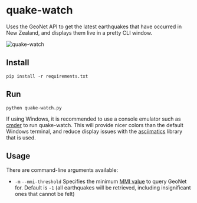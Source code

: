 # quake-watch

Uses the GeoNet API to get the latest earthquakes that have occurred in New Zealand, and displays them live in a pretty CLI window.

![quake-watch](https://github.com/jl-eiki/quake-watch/blob/master/screenshots/2017-12-03.png)

## Install

```pip install -r requirements.txt```

## Run

```python quake-watch.py```

If using Windows, it is recommended to use a console emulator such as [cmder](http://cmder.net/) to run quake-watch. This will provide nicer colors than the default Windows terminal, and reduce display issues with the [asciimatics](https://github.com/peterbrittain/asciimatics) library that is used.

## Usage

There are command-line arguments available:

  * ```-m``` ```--mmi-threshold``` Specifies the minimum [MMI value](https://www.geonet.org.nz/earthquake/mmi) to query GeoNet for. Default is ```-1``` (all earthquakes will be retrieved, including insignificant ones that cannot be felt)
